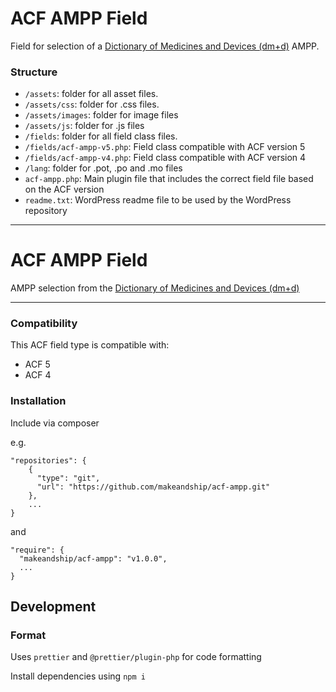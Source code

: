 # ACF AMPP Field

Field for selection of a [Dictionary of Medicines and Devices (dm+d)](https://www.nhsbsa.nhs.uk/pharmacies-gp-practices-and-appliance-contractors/nhs-dictionary-medicines-and-devices-dmd) AMPP.

### Structure

* `/assets`:  folder for all asset files.
* `/assets/css`:  folder for .css files.
* `/assets/images`: folder for image files
* `/assets/js`: folder for .js files
* `/fields`:  folder for all field class files.
* `/fields/acf-ampp-v5.php`: Field class compatible with ACF version 5 
* `/fields/acf-ampp-v4.php`: Field class compatible with ACF version 4
* `/lang`: folder for .pot, .po and .mo files
* `acf-ampp.php`: Main plugin file that includes the correct field file based on the ACF version
* `readme.txt`: WordPress readme file to be used by the WordPress repository

-----------------------

# ACF AMPP Field

AMPP selection from the [Dictionary of Medicines and Devices (dm+d)](https://www.nhsbsa.nhs.uk/pharmacies-gp-practices-and-appliance-contractors/nhs-dictionary-medicines-and-devices-dmd)

-----------------------

### Compatibility

This ACF field type is compatible with:
* ACF 5
* ACF 4

### Installation

Include via composer

e.g. 

```
"repositories": {
    {
      "type": "git",
      "url": "https://github.com/makeandship/acf-ampp.git"
    },
    ...
}
```

and

```
"require": {
  "makeandship/acf-ampp": "v1.0.0",
  ...
}
```

## Development

### Format

Uses `prettier` and `@prettier/plugin-php` for code formatting

Install dependencies using `npm i` 